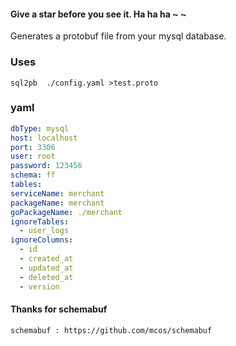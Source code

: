 #### Give a star before you see it. Ha ha ha ~ ~

Generates a protobuf file from your mysql database.

### Uses
 
 ```
 sql2pb  ./config.yaml >test.proto

 ```

### yaml

```yaml
dbType: mysql   
host: localhost 
port: 3306
user: root
password: 123456
schema: ff
tables: 
serviceName: merchant
packageName: merchant
goPackageName: ./merchant
ignoreTables:  
  - user_logs
ignoreColumns: 
  - id
  - created_at
  - updated_at
  - deleted_at
  - version

```

#### Thanks for schemabuf
    schemabuf : https://github.com/mcos/schemabuf

